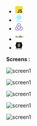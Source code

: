 * <img title="Javascript" src="https://raw.githubusercontent.com/devicons/devicon/master/icons/javascript/javascript-original.svg" alt="javascript" width="20" height="20"/>

* <img title="React" src="https://raw.githubusercontent.com/devicons/devicon/master/icons/react/react-original-wordmark.svg" alt="react" width="20" height="20"/>

* <img title="Redux" src="https://raw.githubusercontent.com/devicons/devicon/master/icons/redux/redux-original.svg" alt="redux" width="20" height="20"/>

* <img title="NodeJS" src="https://raw.githubusercontent.com/devicons/devicon/master/icons/nodejs/nodejs-original-wordmark.svg" alt="nodejs" width="25" height="25"/>

* <img title="Boostrap" src="https://raw.githubusercontent.com/devicons/devicon/master/icons/bootstrap/bootstrap-plain-wordmark.svg" alt="bootstrap" width="20" height="20"/>

**Screens :**

![screen1](https://mlupani.vercel.app/img/ecommerce-1.png)

![screen1](https://mlupani.vercel.app/img/ecommerce-2.png)

![screen1](https://mlupani.vercel.app/img/ecommerce-3.png)

![screen1](https://mlupani.vercel.app/img/ecommerce-4.png)

![screen1](https://mlupani.vercel.app/img/ecommerce-5.png)
